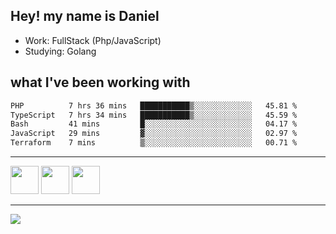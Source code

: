## Hey! my name is Daniel

- Work: FullStack (Php/JavaScript)
- Studying: Golang

## what I've been working with
<!--START_SECTION:waka-->

```txt
PHP          7 hrs 36 mins   ███████████▒░░░░░░░░░░░░░   45.81 %
TypeScript   7 hrs 34 mins   ███████████▒░░░░░░░░░░░░░   45.59 %
Bash         41 mins         █░░░░░░░░░░░░░░░░░░░░░░░░   04.17 %
JavaScript   29 mins         ▓░░░░░░░░░░░░░░░░░░░░░░░░   02.97 %
Terraform    7 mins          ▒░░░░░░░░░░░░░░░░░░░░░░░░   00.71 %
```

<!--END_SECTION:waka-->
    

<hr>
<div>
    <img height="45" src="https://img.icons8.com/color/48/000000/nodejs.png"/>
    <img height="45" src="https://www.vectorlogo.zone/logos/golang/golang-ar21.svg">
    <img height="45" src="https://www.vectorlogo.zone/logos/nestjs/nestjs-icon.svg">
</div>
<hr>
<div>
    <a href="https://www.linkedin.com/in/daniel-lucas-bb7b82193/" target="_blank">
        <img src="https://img.shields.io/badge/LinkedIn-0077B5?style=for-the-badge&logo=linkedin&logoColor=white">
    </a>
</div>
